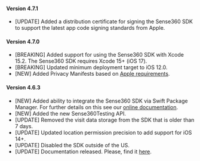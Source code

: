 #### Version 4.7.1
* [UPDATE] Added a distribution certificate for signing the Sense360 SDK to support the latest app code signing standards from Apple.

#### Version 4.7.0
* [BREAKING] Added support for using the Sense360 SDK with Xcode 15.2. The Sense360 SDK requires Xcode 15+ (iOS 17).
* [BREAKING] Updated minimum deployment target to iOS 12.0.
* [NEW] Added Privacy Manifests based on [Apple requirements](https://developer.apple.com/documentation/bundleresources/privacy_manifest_files).

#### Version 4.6.3
* [NEW] Added ability to integrate the Sense360 SDK via Swift Package Manager. For further details on this see our [online documentation](https://docs.medallia.com/en/?resourceId=sense360-ios-adding-spm).
* [NEW] Added the new Sense360Testing API.
* [UPDATE] Removed the visit data storage from the SDK that is older than 7 days.
* [UPDATE] Updated location permission precision to add support for iOS 14+.
* [UPDATE] Disabled the SDK outside of the US.
* [UPDATE] Documentation released. Please, find it [here](https://docs.medallia.com/en/?resourceId=sense360-ios-getting-started).
